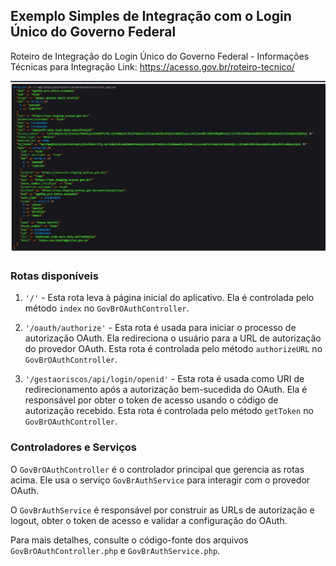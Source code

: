 ## Exemplo Simples de Integração com o Login Único do Governo Federal

Roteiro de Integração do Login Único do Governo Federal - Informações Técnicas para Integração
Link: https://acesso.gov.br/roteiro-tecnico/

![img.png](img.png)

### Rotas disponíveis

1. `'/'` - Esta rota leva à página inicial do aplicativo. Ela é controlada pelo método `index`
   no `GovBrOAuthController`.

2. `'/oauth/authorize'` - Esta rota é usada para iniciar o processo de autorização OAuth. Ela redireciona o usuário para
   a URL de autorização do provedor OAuth. Esta rota é controlada pelo método `authorizeURL` no `GovBrOAuthController`.

3. `'/gestaoriscos/api/login/openid'` - Esta rota é usada como URI de redirecionamento após a autorização bem-sucedida
   do OAuth. Ela é responsável por obter o token de acesso usando o código de autorização recebido. Esta rota é
   controlada pelo método `getToken` no `GovBrOAuthController`.

### Controladores e Serviços

O `GovBrOAuthController` é o controlador principal que gerencia as rotas acima. Ele usa o serviço `GovBrAuthService`
para interagir com o provedor OAuth.

O `GovBrAuthService` é responsável por construir as URLs de autorização e logout, obter o token de acesso e validar a
configuração do OAuth.

Para mais detalhes, consulte o código-fonte dos arquivos `GovBrOAuthController.php` e `GovBrAuthService.php`.
